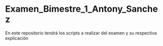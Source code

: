 # Examen_Bimestre_1_Antony_Sanchez
En este repositorio tendrá los scripts a realizar del examen y su respectiva explicación
